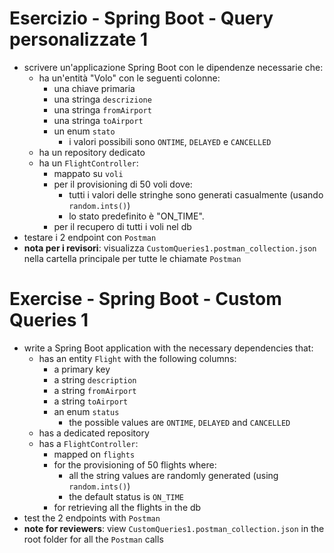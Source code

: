 # Esercizio - Spring Boot - Query personalizzate 1
* scrivere un'applicazione Spring Boot con le dipendenze necessarie che:
  * ha un'entità "Volo" con le seguenti colonne:
    * una chiave primaria
    * una stringa `descrizione`
    * una stringa `fromAirport`
    * una stringa `toAirport`
    * un enum `stato`
      * i valori possibili sono `ONTIME`, `DELAYED` e `CANCELLED`
  * ha un repository dedicato
  * ha un `FlightController`:
    * mappato su `voli`
    * per il provisioning di 50 voli dove:
      * tutti i valori delle stringhe sono generati casualmente (usando `random.ints()`)
      * lo stato predefinito è "ON_TIME".
    * per il recupero di tutti i voli nel db
* testare i 2 endpoint con `Postman`
* **nota per i revisori**: visualizza `CustomQueries1.postman_collection.json` nella cartella principale per tutte le chiamate `Postman`



# Exercise - Spring Boot - Custom Queries 1
* write a Spring Boot application with the necessary dependencies that:
  * has an entity `Flight` with the following columns:
    * a primary key
    * a string `description`
    * a string `fromAirport`
    * a string `toAirport`
    * an enum `status`
      * the possible values are `ONTIME`, `DELAYED` and `CANCELLED`
  * has a dedicated repository
  * has a `FlightController`:
    * mapped on `flights`
    * for the provisioning of 50 flights where:
      * all the string values are randomly generated (using `random.ints()`)
      * the default status is `ON_TIME`
    * for retrieving all the flights in the db
* test the 2 endpoints with `Postman`
* **note for reviewers**: view `CustomQueries1.postman_collection.json` in the root folder for all the `Postman` calls
